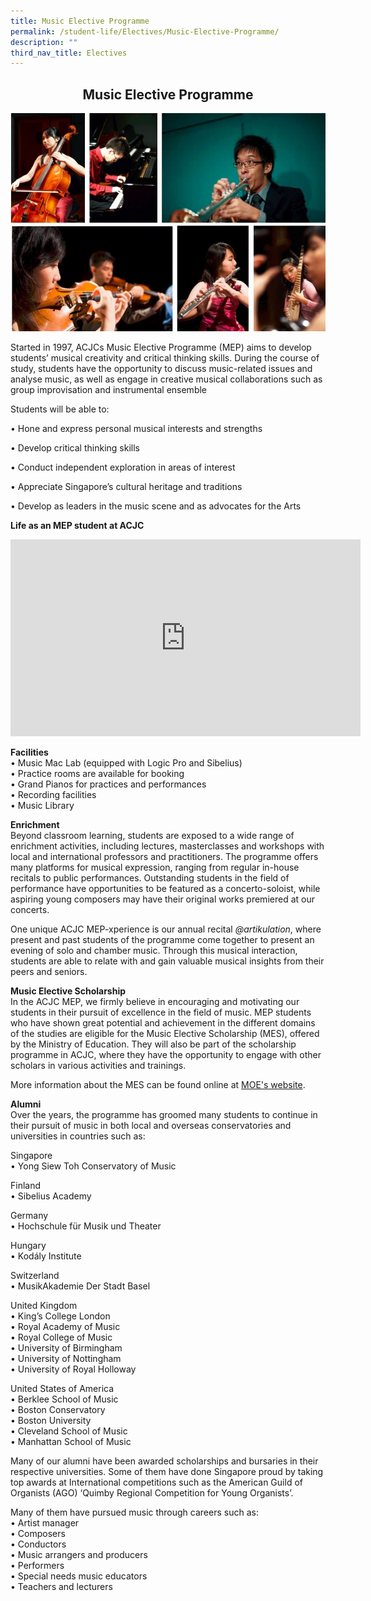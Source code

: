 ```yaml
---
title: Music Elective Programme
permalink: /student-life/Electives/Music-Elective-Programme/
description: ""
third_nav_title: Electives
---
```

## <center> Music Elective Programme </center>

![](/images/Music%20Elective%20Programme.jpeg)

Started in 1997, ACJCs Music Elective Programme (MEP) aims to develop students’ musical creativity and critical thinking skills. During the course of study, students have the opportunity to discuss music-related issues and analyse music, as well as engage in creative musical collaborations such as group improvisation and instrumental ensemble

Students will be able to:

• Hone and express personal musical interests and strengths

• Develop critical thinking skills

• Conduct independent exploration in areas of interest

• Appreciate Singapore’s cultural heritage and traditions

• Develop as leaders in the music scene and as advocates for the Arts

**Life as an MEP student at ACJC**
<center><iframe width="560" height="315" src="https://www.youtube.com/embed/AEiBrC7H_RQ" title="YouTube video player" frameborder="0" allow="accelerometer; autoplay; clipboard-write; encrypted-media; gyroscope; picture-in-picture" allowfullscreen></iframe></center>

**Facilities**<br>
• Music Mac Lab (equipped with Logic Pro and Sibelius)<br>
• Practice rooms are available for booking<br>
• Grand Pianos for practices and performances<br>
• Recording facilities<br>
• Music Library

**Enrichment**<br>
Beyond classroom learning, students are exposed to a wide range of enrichment activities, including lectures, masterclasses and workshops with local and international professors and practitioners. The programme offers many platforms for musical expression, ranging from regular in-house recitals to public performances. Outstanding students in the field of performance have opportunities to be featured as a concerto-soloist, while aspiring young composers may have their original works premiered at our concerts.

One unique ACJC MEP-xperience is our annual recital _@artikulation_, where present and past students of the programme come together to present an evening of solo and chamber music. Through this musical interaction, students are able to relate with and gain valuable musical insights from their peers and seniors.

**Music Elective Scholarship**<br>
In the ACJC MEP, we firmly believe in encouraging and motivating our students in their pursuit of excellence in the field of music. MEP students who have shown great potential and achievement in the different domains of the studies are eligible for the Music Elective Scholarship (MES), offered by the Ministry of Education. They will also be part of the scholarship programme in ACJC, where they have the opportunity to engage with other scholars in various activities and trainings.

More information about the MES can be found online at [MOE's website](https://www.moe.gov.sg/financial-matters/awards-scholarships/programme-scholarships-pre-u).

**Alumni**<br>
Over the years, the programme has groomed many students to continue in their pursuit of music in both local and overseas conservatories and universities in countries such as: 

Singapore<br>
• Yong Siew Toh Conservatory of Music

  

Finland<br>
• Sibelius Academy

  

Germany<br>
• Hochschule für Musik und Theater

  

Hungary<br>
• Kodály Institute

  

Switzerland<br>
• MusikAkademie Der Stadt Basel

  

United Kingdom<br>
• King’s College London
<br>• Royal Academy of Music
<br>• Royal College of Music
<br>• University of Birmingham
<br>• University of Nottingham
<br>• University of Royal Holloway

  

United States of America<br>
• Berklee School of Music
<br>• Boston Conservatory
<br>• Boston University
<br>• Cleveland School of Music
<br>• Manhattan School of Music

Many of our alumni have been awarded scholarships and bursaries in their respective universities. Some of them have done Singapore proud by taking top awards at International competitions such as the American Guild of Organists (AGO) ‘Quimby Regional Competition for Young Organists’.

Many of them have pursued music through careers such as: <br> • Artist manager  
<br>
• Composers
<br>• Conductors
<br>• Music arrangers and producers
<br>• Performers
<br>• Special needs music educators
<br>• Teachers and lecturers

